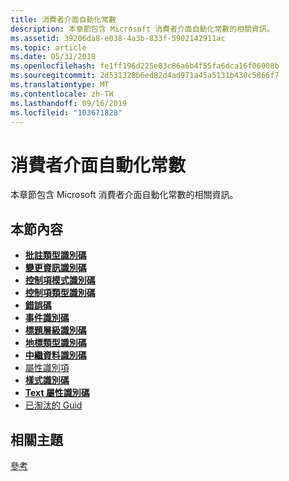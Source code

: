 ```yaml
---
title: 消費者介面自動化常數
description: 本章節包含 Microsoft 消費者介面自動化常數的相關資訊。
ms.assetid: 39206da8-e038-4a3b-833f-5902142911ac
ms.topic: article
ms.date: 05/31/2018
ms.openlocfilehash: fe1ff196d225e03c86a6b4f55fa6dca16f06908b
ms.sourcegitcommit: 2d531328b6ed82d4ad971a45a5131b430c5866f7
ms.translationtype: MT
ms.contentlocale: zh-TW
ms.lasthandoff: 09/16/2019
ms.locfileid: "103671828"
---
```

# <a name="ui-automation-constants"></a>消費者介面自動化常數

本章節包含 Microsoft 消費者介面自動化常數的相關資訊。

## <a name="in-this-section"></a>本節內容

-   [**批註類型識別碼**](uiauto-annotation-type-identifiers.md)
-   [**變更資訊識別碼**](change-info-identifiers.md)
-   [**控制項模式識別碼**](uiauto-controlpattern-ids.md)
-   [**控制項類型識別碼**](uiauto-controltype-ids.md)
-   [**錯誤碼**](uiauto-error-codes.md)
-   [**事件識別碼**](uiauto-event-ids.md)
-   [**標題層級識別碼**](uiauto-heading-level-identifiers.md)
-   [**地標類型識別碼**](landmark-type-identifiers.md)
-   [**中繼資料識別碼**](uiauto-metadata-identifiers.md)
-   [屬性識別項](uiauto-entry-propids.md)
-   [**樣式識別碼**](uiauto-style-identifiers.md)
-   [**Text 屬性識別碼**](uiauto-textattribute-ids.md)
-   [已淘汰的 Guid](uiauto-guids.md)

## <a name="related-topics"></a>相關主題

<dl> <dt>

[參考](entry-uiautocore-ref.md)
</dt> </dl>

 

 




